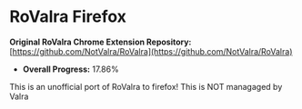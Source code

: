 # RoValra Firefox

**Original RoValra Chrome Extension Repository:** [https://github.com/NotValra/RoValra](https://github.com/NotValra/RoValra)

  * **Overall Progress:** 17.86%

This is an unofficial port of RoValra to firefox! This is NOT managaged by Valra
